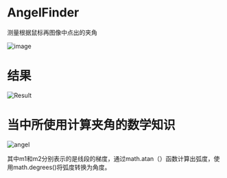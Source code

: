 # AngelFinder
测量根据鼠标再图像中点出的夹角

![image](https://user-images.githubusercontent.com/66623647/168239142-db1cb409-8143-4810-889d-a5e4b39fdb94.png)
# 结果
![Result](https://user-images.githubusercontent.com/66623647/168239569-c42c4997-7e6e-4bb9-8836-f580cde67ec4.png)

# 当中所使用计算夹角的数学知识

![angel](https://user-images.githubusercontent.com/66623647/168239745-9f24ba24-c8dc-4422-9d47-7ac56f6abd72.png)

其中m1和m2分别表示的是线段的梯度，通过math.atan（）函数计算出弧度，使用math.degrees()将弧度转换为角度。
